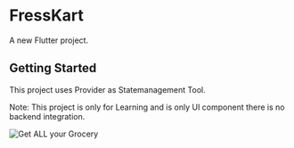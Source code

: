 # FressKart

A new Flutter project.

## Getting Started

This project uses Provider as Statemanagement Tool.

Note: This project is only for Learning and is only UI component there is no backend integration.


![Get ALL your Grocery](https://user-images.githubusercontent.com/42611371/184912642-46208d68-d4a0-4754-8467-a4b9e8211508.png)
